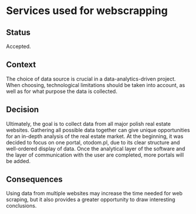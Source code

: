 # Services used for webscrapping

## Status

Accepted.

## Context
The choice of data source is crucial in a data-analytics-driven project. When choosing, technological limitations should be taken into account, as well as for what purpose the data is collected.

## Decision
Ultimately, the goal is to collect data from all major polish real estate websites. Gathering all possible data together can give unique opportunities for an in-depth analysis of the real estate market.
At the beginning, it was decided to focus on one portal, otodom.pl, due to its clear structure and well-ordered display of data. Once the analytical layer of the software and the layer of communication with the user are completed, more portals will be added.

## Consequences

Using data from multiple websites may increase the time needed for web scraping, but it also provides a greater opportunity to draw interesting conclusions.